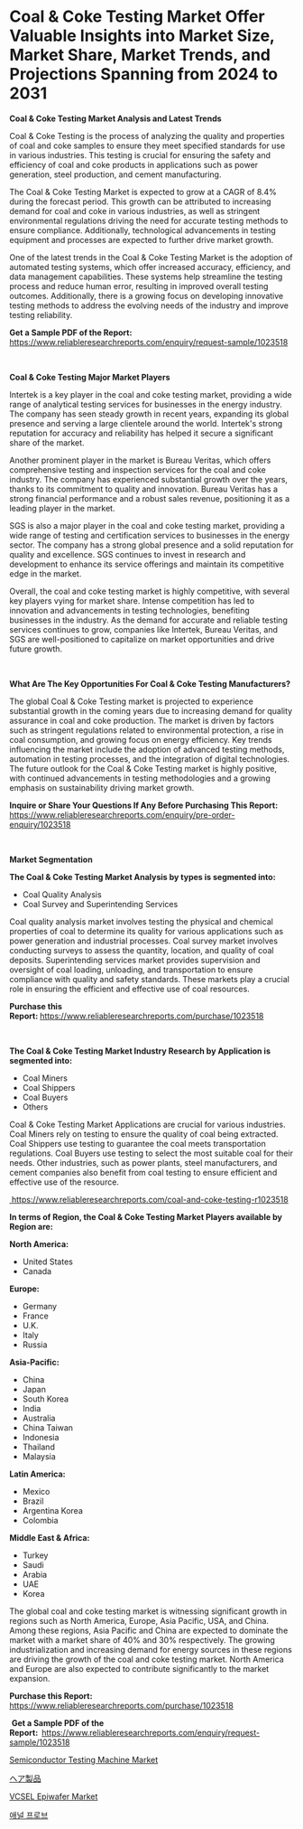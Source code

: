 <p><h1>Coal & Coke Testing Market Offer Valuable Insights into Market Size, Market Share, Market Trends, and Projections Spanning from 2024 to 2031</h1></p><p><strong>Coal & Coke Testing Market Analysis and Latest Trends</strong></p>
<p><p>Coal & Coke Testing is the process of analyzing the quality and properties of coal and coke samples to ensure they meet specified standards for use in various industries. This testing is crucial for ensuring the safety and efficiency of coal and coke products in applications such as power generation, steel production, and cement manufacturing.</p><p>The Coal & Coke Testing Market is expected to grow at a CAGR of 8.4% during the forecast period. This growth can be attributed to increasing demand for coal and coke in various industries, as well as stringent environmental regulations driving the need for accurate testing methods to ensure compliance. Additionally, technological advancements in testing equipment and processes are expected to further drive market growth.</p><p>One of the latest trends in the Coal & Coke Testing Market is the adoption of automated testing systems, which offer increased accuracy, efficiency, and data management capabilities. These systems help streamline the testing process and reduce human error, resulting in improved overall testing outcomes. Additionally, there is a growing focus on developing innovative testing methods to address the evolving needs of the industry and improve testing reliability.</p></p>
<p><strong>Get a Sample PDF of the Report:&nbsp;</strong> <a href="https://www.reliableresearchreports.com/enquiry/request-sample/1023518">https://www.reliableresearchreports.com/enquiry/request-sample/1023518</a></p>
<p>&nbsp;</p>
<p><strong>Coal & Coke Testing Major Market Players</strong></p>
<p><p>Intertek is a key player in the coal and coke testing market, providing a wide range of analytical testing services for businesses in the energy industry. The company has seen steady growth in recent years, expanding its global presence and serving a large clientele around the world. Intertek's strong reputation for accuracy and reliability has helped it secure a significant share of the market.</p><p>Another prominent player in the market is Bureau Veritas, which offers comprehensive testing and inspection services for the coal and coke industry. The company has experienced substantial growth over the years, thanks to its commitment to quality and innovation. Bureau Veritas has a strong financial performance and a robust sales revenue, positioning it as a leading player in the market.</p><p>SGS is also a major player in the coal and coke testing market, providing a wide range of testing and certification services to businesses in the energy sector. The company has a strong global presence and a solid reputation for quality and excellence. SGS continues to invest in research and development to enhance its service offerings and maintain its competitive edge in the market.</p><p>Overall, the coal and coke testing market is highly competitive, with several key players vying for market share. Intense competition has led to innovation and advancements in testing technologies, benefiting businesses in the industry. As the demand for accurate and reliable testing services continues to grow, companies like Intertek, Bureau Veritas, and SGS are well-positioned to capitalize on market opportunities and drive future growth.</p></p>
<p>&nbsp;</p>
<p><strong>What Are The Key Opportunities For Coal & Coke Testing Manufacturers?</strong></p>
<p><p>The global Coal & Coke Testing market is projected to experience substantial growth in the coming years due to increasing demand for quality assurance in coal and coke production. The market is driven by factors such as stringent regulations related to environmental protection, a rise in coal consumption, and growing focus on energy efficiency. Key trends influencing the market include the adoption of advanced testing methods, automation in testing processes, and the integration of digital technologies. The future outlook for the Coal & Coke Testing market is highly positive, with continued advancements in testing methodologies and a growing emphasis on sustainability driving market growth.</p></p>
<p><strong>Inquire or Share Your Questions If Any Before Purchasing This Report:</strong> <a href="https://www.reliableresearchreports.com/enquiry/pre-order-enquiry/1023518">https://www.reliableresearchreports.com/enquiry/pre-order-enquiry/1023518</a></p>
<p>&nbsp;</p>
<p><strong>Market Segmentation</strong></p>
<p><strong>The Coal & Coke Testing Market Analysis by types is segmented into:</strong></p>
<p><ul><li>Coal Quality Analysis</li><li>Coal Survey and Superintending Services</li></ul></p>
<p><p>Coal quality analysis market involves testing the physical and chemical properties of coal to determine its quality for various applications such as power generation and industrial processes. Coal survey market involves conducting surveys to assess the quantity, location, and quality of coal deposits. Superintending services market provides supervision and oversight of coal loading, unloading, and transportation to ensure compliance with quality and safety standards. These markets play a crucial role in ensuring the efficient and effective use of coal resources.</p></p>
<p><strong>Purchase this Report:&nbsp;</strong><a href="https://www.reliableresearchreports.com/purchase/1023518">https://www.reliableresearchreports.com/purchase/1023518</a></p>
<p>&nbsp;</p>
<p><strong>The Coal & Coke Testing Market Industry Research by Application is segmented into:</strong></p>
<p><ul><li>Coal Miners</li><li>Coal Shippers</li><li>Coal Buyers</li><li>Others</li></ul></p>
<p><p>Coal & Coke Testing Market Applications are crucial for various industries. Coal Miners rely on testing to ensure the quality of coal being extracted. Coal Shippers use testing to guarantee the coal meets transportation regulations. Coal Buyers use testing to select the most suitable coal for their needs. Other industries, such as power plants, steel manufacturers, and cement companies also benefit from coal testing to ensure efficient and effective use of the resource.</p></p>
<p><a href="https://www.reliableresearchreports.com/coal-and-coke-testing-r1023518">&nbsp;https://www.reliableresearchreports.com/coal-and-coke-testing-r1023518</a></p>
<p><strong>In terms of Region, the Coal & Coke Testing Market Players available by Region are:</strong></p>
<p>
    <p> <strong> North America: </strong>
        <ul>
            <li>United States</li>
            <li>Canada</li>
        </ul>
        </p> 
    <p> <strong> Europe: </strong>
        <ul>
            <li>Germany</li>
            <li>France</li>
            <li>U.K.</li>
            <li>Italy</li>
            <li>Russia</li>
        </ul>
        </p> 
    <p> <strong> Asia-Pacific: </strong>
        <ul>
            <li>China</li>
            <li>Japan</li>
            <li>South Korea</li>
            <li>India</li>
            <li>Australia</li>
            <li>China Taiwan</li>
            <li>Indonesia</li>
            <li>Thailand</li>
            <li>Malaysia</li>
        </ul>
        </p> 
    <p> <strong> Latin America: </strong>
        <ul>
            <li>Mexico</li>
            <li>Brazil</li>
            <li>Argentina Korea</li>
            <li>Colombia</li>
        </ul>
        </p> 
    <p> <strong> Middle East & Africa: </strong>
        <ul>
            <li>Turkey</li>
            <li>Saudi</li>
            <li>Arabia</li>
            <li>UAE</li>
            <li>Korea</li>
        </ul>
    </p>
    </p>
<p><p>The global coal and coke testing market is witnessing significant growth in regions such as North America, Europe, Asia Pacific, USA, and China. Among these regions, Asia Pacific and China are expected to dominate the market with a market share of 40% and 30% respectively. The growing industrialization and increasing demand for energy sources in these regions are driving the growth of the coal and coke testing market. North America and Europe are also expected to contribute significantly to the market expansion.</p></p>
<p><strong>Purchase this Report: </strong><a href="https://www.reliableresearchreports.com/purchase/1023518">https://www.reliableresearchreports.com/purchase/1023518</a></p>
<p>&nbsp;<strong>Get a Sample PDF of the Report:&nbsp;&nbsp;</strong><a href="https://www.reliableresearchreports.com/enquiry/request-sample/1023518">https://www.reliableresearchreports.com/enquiry/request-sample/1023518</a></p>
<p><strong></strong></p>
<p><p><a href="https://www.linkedin.com/pulse/semiconductor-testing-machine-market-size-reveals-best-marketing-ff3dc">Semiconductor Testing Machine Market</a></p><p><a href="https://github.com/lababdou/Market-Research-Report-List-3/blob/main/189838456472.md">ヘア製品</a></p><p><a href="https://www.linkedin.com/pulse/vcsel-epiwafer-market-trends-analysis-forecasted-period-wqwtf">VCSEL Epiwafer Market</a></p><p><a href="https://github.com/jntpkh496620/Market-Research-Report-List-2/blob/main/903984754622.md">애널 프로브</a></p></p>